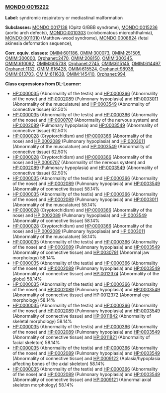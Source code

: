 
### [MONDO:0015222](http://purl.obolibrary.org/obo/MONDO_0015222)
**Label:** syndromic respiratory or mediastinal malformation

**Subclasses:** [MONDO:0017138](http://purl.obolibrary.org/obo/MONDO_0017138) (Opitz G/BBB syndrome), [MONDO:0015236](http://purl.obolibrary.org/obo/MONDO_0015236) (aortic arch defects), [MONDO:0010303](http://purl.obolibrary.org/obo/MONDO_0010303) (colobomatous microphthalmia), [MONDO:0011010](http://purl.obolibrary.org/obo/MONDO_0011010) (Matthew-wood syndrome), [MONDO:0008824](http://purl.obolibrary.org/obo/MONDO_0008824) (fetal akinesia deformation sequence), 

**Corr. equiv. classes:** [OMIM:601186](http://purl.obolibrary.org/obo/OMIM_601186), [OMIM:300073](http://purl.obolibrary.org/obo/OMIM_300073), [OMIM:251505](http://purl.obolibrary.org/obo/OMIM_251505), [OMIM:300000](http://purl.obolibrary.org/obo/OMIM_300000), [Orphanet:2470](http://www.orpha.net/ORDO/Orphanet_2470), [OMIM:208150](http://purl.obolibrary.org/obo/OMIM_208150), [OMIM:300345](http://purl.obolibrary.org/obo/OMIM_300345), [OMIM:610092](http://purl.obolibrary.org/obo/OMIM_610092), [OMIM:605738](http://purl.obolibrary.org/obo/OMIM_605738), [Orphanet:2745](http://www.orpha.net/ORDO/Orphanet_2745), [OMIM:615145](http://purl.obolibrary.org/obo/OMIM_615145), [OMIM:614497](http://purl.obolibrary.org/obo/OMIM_614497), [Orphanet:1132](http://www.orpha.net/ORDO/Orphanet_1132), [OMIM:616428](http://purl.obolibrary.org/obo/OMIM_616428), [OMIM:615524](http://purl.obolibrary.org/obo/OMIM_615524), [Orphanet:98938](http://www.orpha.net/ORDO/Orphanet_98938), [OMIM:613703](http://purl.obolibrary.org/obo/OMIM_613703), [OMIM:611638](http://purl.obolibrary.org/obo/OMIM_611638), [OMIM:145410](http://purl.obolibrary.org/obo/OMIM_145410), [Orphanet:994](http://www.orpha.net/ORDO/Orphanet_994), 

**Class expressions from DL-Learner:**

- [HP:0000035](http://purl.obolibrary.org/obo/HP_0000035) (Abnormality of the testis) and [HP:0000366](http://purl.obolibrary.org/obo/HP_0000366) (Abnormality of the nose) and [HP:0002089](http://purl.obolibrary.org/obo/HP_0002089) (Pulmonary hypoplasia) and [HP:0003011](http://purl.obolibrary.org/obo/HP_0003011) (Abnormality of the musculature) and [HP:0003549](http://purl.obolibrary.org/obo/HP_0003549) (Abnormality of connective tissue) 62.50%
- [HP:0000035](http://purl.obolibrary.org/obo/HP_0000035) (Abnormality of the testis) and [HP:0000366](http://purl.obolibrary.org/obo/HP_0000366) (Abnormality of the nose) and [HP:0000707](http://purl.obolibrary.org/obo/HP_0000707) (Abnormality of the nervous system) and [HP:0002089](http://purl.obolibrary.org/obo/HP_0002089) (Pulmonary hypoplasia) and [HP:0003549](http://purl.obolibrary.org/obo/HP_0003549) (Abnormality of connective tissue) 62.50%
- [HP:0000028](http://purl.obolibrary.org/obo/HP_0000028) (Cryptorchidism) and [HP:0000366](http://purl.obolibrary.org/obo/HP_0000366) (Abnormality of the nose) and [HP:0002089](http://purl.obolibrary.org/obo/HP_0002089) (Pulmonary hypoplasia) and [HP:0003011](http://purl.obolibrary.org/obo/HP_0003011) (Abnormality of the musculature) and [HP:0003549](http://purl.obolibrary.org/obo/HP_0003549) (Abnormality of connective tissue) 62.50%
- [HP:0000028](http://purl.obolibrary.org/obo/HP_0000028) (Cryptorchidism) and [HP:0000366](http://purl.obolibrary.org/obo/HP_0000366) (Abnormality of the nose) and [HP:0000707](http://purl.obolibrary.org/obo/HP_0000707) (Abnormality of the nervous system) and [HP:0002089](http://purl.obolibrary.org/obo/HP_0002089) (Pulmonary hypoplasia) and [HP:0003549](http://purl.obolibrary.org/obo/HP_0003549) (Abnormality of connective tissue) 62.50%
- [HP:0000035](http://purl.obolibrary.org/obo/HP_0000035) (Abnormality of the testis) and [HP:0000366](http://purl.obolibrary.org/obo/HP_0000366) (Abnormality of the nose) and [HP:0002089](http://purl.obolibrary.org/obo/HP_0002089) (Pulmonary hypoplasia) and [HP:0003549](http://purl.obolibrary.org/obo/HP_0003549) (Abnormality of connective tissue) 58.14%
- [HP:0000035](http://purl.obolibrary.org/obo/HP_0000035) (Abnormality of the testis) and [HP:0000366](http://purl.obolibrary.org/obo/HP_0000366) (Abnormality of the nose) and [HP:0002089](http://purl.obolibrary.org/obo/HP_0002089) (Pulmonary hypoplasia) and [HP:0003011](http://purl.obolibrary.org/obo/HP_0003011) (Abnormality of the musculature) 58.14%
- [HP:0000028](http://purl.obolibrary.org/obo/HP_0000028) (Cryptorchidism) and [HP:0000366](http://purl.obolibrary.org/obo/HP_0000366) (Abnormality of the nose) and [HP:0002089](http://purl.obolibrary.org/obo/HP_0002089) (Pulmonary hypoplasia) and [HP:0003549](http://purl.obolibrary.org/obo/HP_0003549) (Abnormality of connective tissue) 58.14%
- [HP:0000028](http://purl.obolibrary.org/obo/HP_0000028) (Cryptorchidism) and [HP:0000366](http://purl.obolibrary.org/obo/HP_0000366) (Abnormality of the nose) and [HP:0002089](http://purl.obolibrary.org/obo/HP_0002089) (Pulmonary hypoplasia) and [HP:0003011](http://purl.obolibrary.org/obo/HP_0003011) (Abnormality of the musculature) 58.14%
- [HP:0000035](http://purl.obolibrary.org/obo/HP_0000035) (Abnormality of the testis) and [HP:0000366](http://purl.obolibrary.org/obo/HP_0000366) (Abnormality of the nose) and [HP:0002089](http://purl.obolibrary.org/obo/HP_0002089) (Pulmonary hypoplasia) and [HP:0003549](http://purl.obolibrary.org/obo/HP_0003549) (Abnormality of connective tissue) and [HP:0030791](http://purl.obolibrary.org/obo/HP_0030791) (Abnormal jaw morphology) 58.14%
- [HP:0000035](http://purl.obolibrary.org/obo/HP_0000035) (Abnormality of the testis) and [HP:0000366](http://purl.obolibrary.org/obo/HP_0000366) (Abnormality of the nose) and [HP:0002089](http://purl.obolibrary.org/obo/HP_0002089) (Pulmonary hypoplasia) and [HP:0003549](http://purl.obolibrary.org/obo/HP_0003549) (Abnormality of connective tissue) and [HP:0012374](http://purl.obolibrary.org/obo/HP_0012374) (Abnormality of the globe) 58.14%
- [HP:0000035](http://purl.obolibrary.org/obo/HP_0000035) (Abnormality of the testis) and [HP:0000366](http://purl.obolibrary.org/obo/HP_0000366) (Abnormality of the nose) and [HP:0002089](http://purl.obolibrary.org/obo/HP_0002089) (Pulmonary hypoplasia) and [HP:0003549](http://purl.obolibrary.org/obo/HP_0003549) (Abnormality of connective tissue) and [HP:0012372](http://purl.obolibrary.org/obo/HP_0012372) (Abnormal eye morphology) 58.14%
- [HP:0000035](http://purl.obolibrary.org/obo/HP_0000035) (Abnormality of the testis) and [HP:0000366](http://purl.obolibrary.org/obo/HP_0000366) (Abnormality of the nose) and [HP:0002089](http://purl.obolibrary.org/obo/HP_0002089) (Pulmonary hypoplasia) and [HP:0003549](http://purl.obolibrary.org/obo/HP_0003549) (Abnormality of connective tissue) and [HP:0011842](http://purl.obolibrary.org/obo/HP_0011842) (Abnormality of skeletal morphology) 58.14%
- [HP:0000035](http://purl.obolibrary.org/obo/HP_0000035) (Abnormality of the testis) and [HP:0000366](http://purl.obolibrary.org/obo/HP_0000366) (Abnormality of the nose) and [HP:0002089](http://purl.obolibrary.org/obo/HP_0002089) (Pulmonary hypoplasia) and [HP:0003549](http://purl.obolibrary.org/obo/HP_0003549) (Abnormality of connective tissue) and [HP:0011821](http://purl.obolibrary.org/obo/HP_0011821) (Abnormality of facial skeleton) 58.14%
- [HP:0000035](http://purl.obolibrary.org/obo/HP_0000035) (Abnormality of the testis) and [HP:0000366](http://purl.obolibrary.org/obo/HP_0000366) (Abnormality of the nose) and [HP:0002089](http://purl.obolibrary.org/obo/HP_0002089) (Pulmonary hypoplasia) and [HP:0003549](http://purl.obolibrary.org/obo/HP_0003549) (Abnormality of connective tissue) and [HP:0009122](http://purl.obolibrary.org/obo/HP_0009122) (Aplasia/hypoplasia affecting bones of the axial skeleton) 58.14%
- [HP:0000035](http://purl.obolibrary.org/obo/HP_0000035) (Abnormality of the testis) and [HP:0000366](http://purl.obolibrary.org/obo/HP_0000366) (Abnormality of the nose) and [HP:0002089](http://purl.obolibrary.org/obo/HP_0002089) (Pulmonary hypoplasia) and [HP:0003549](http://purl.obolibrary.org/obo/HP_0003549) (Abnormality of connective tissue) and [HP:0009121](http://purl.obolibrary.org/obo/HP_0009121) (Abnormal axial skeleton morphology) 58.14%



